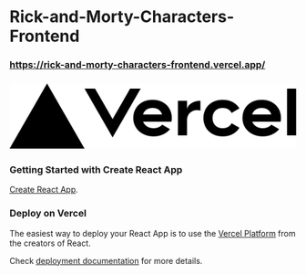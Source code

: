 # Rick-and-Morty-Characters-Frontend

### https://rick-and-morty-characters-frontend.vercel.app/
### <a href="https://rick-and-morty-characters-frontend.vercel.app/"><img src="https://raw.githubusercontent.com/slckbsk/solana-nftminter-vercel/main/public/vercel.svg"></a>


### Getting Started with Create React App
 [Create React App](https://create-react-app.dev/docs/getting-started).

### Deploy on Vercel

The easiest way to deploy your React App is to use the [Vercel Platform](https://vercel.com/) from the creators of React.

Check  [deployment documentation](https://create-react-app.dev/docs/deployment) for more details.
